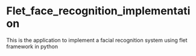 # Flet_face_recognition_implementation
This is the application to implement a facial recognition system using flet framework in python
